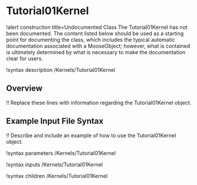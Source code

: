 # Tutorial01Kernel

!alert construction title=Undocumented Class
The Tutorial01Kernel has not been documented. The content listed below should be used as a starting point for
documenting the class, which includes the typical automatic documentation associated with a
MooseObject; however, what is contained is ultimately determined by what is necessary to make the
documentation clear for users.

!syntax description /Kernels/Tutorial01Kernel

## Overview

!! Replace these lines with information regarding the Tutorial01Kernel object.

## Example Input File Syntax

!! Describe and include an example of how to use the Tutorial01Kernel object.

!syntax parameters /Kernels/Tutorial01Kernel

!syntax inputs /Kernels/Tutorial01Kernel

!syntax children /Kernels/Tutorial01Kernel
